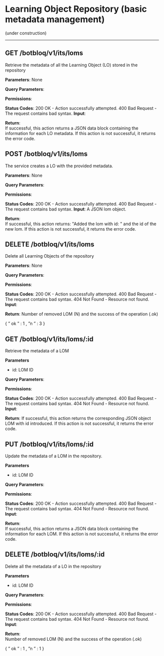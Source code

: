 Learning Object Repository (basic metadata management)
===================


(under construction)

----------

**GET /botbloq/v1/its/loms**
-------------

Retrieve the metadata of all the Learning Object (LO) stored in the repository 

**Parameters**: None

**Query Parameters**:

**Permissions**:

**Status Codes**:
200 OK - Action successfully attempted.
400 Bad Request - The request contains bad syntax.
**Input**:

**Return**:  
If successful, this action returns a JSON data block containing the information for each LO metadata.
If this action is not successful, it returns the error code. 



**POST /botbloq/v1/its/loms**
-------------

The service creates a LO with  the provided metadata.

**Parameters**: None

**Query Parameters**:

**Permissions**:

**Status Codes**:
200 OK - Action successfully attempted.
400 Bad Request - The request contains bad syntax.
**Input**: 
A JSON lom object.

**Return**:  
If successful, this action returns: "Added the lom with id: " and the id of the new lom.
If this action is not successful, it returns the error code. 

**DELETE /botbloq/v1/its/loms**
-------------

Delete all Learning Objects of the repository

**Parameters**: None

**Query Parameters**:

**Permissions**:

**Status Codes**:
200 OK - Action successfully attempted.
400 Bad Request - The request contains bad syntax.
404 Not Found - Resource not found.
**Input**: 

**Return**:  Number of removed LOM (N) and the success of the operation (.ok)

{
” ok ” : 1 ,
”n ” : 3
}


**GET /botbloq/v1/its/loms/:id**
------------

Retrieve the metadata of a LOM

**Parameters**

- id: LOM ID

**Query Parameters**:

**Permissions**:

**Status Codes**:
200 OK - Action successfully attempted.
400 Bad Request - The request contains bad syntax.
404 Not Found - Resource not found.
**Input**: 

**Return**: 
If successful, this action returns the corresponding JSON object LOM with id introduced.
If this action is not successful, it returns the error code. 

**PUT /botbloq/v1/its/loms/:id**
-------------

Update the metadata of a LOM in  the repository.

**Parameters**

- id: LOM ID

**Query Parameters**:

**Permissions**:

**Status Codes**:
200 OK - Action successfully attempted.
400 Bad Request - The request contains bad syntax.
404 Not Found - Resource not found.
**Input**: 

**Return**:  
If successful, this action returns a JSON data block containing the information for each LOM.
If this action is not successful, it returns the error code. 

**DELETE /botbloq/v1/its/loms/:id**
-------------

Delete all the metadata of a LO in the repository

**Parameters**

- id: LOM ID


**Query Parameters**:

**Permissions**:

**Status Codes**:
200 OK - Action successfully attempted.
400 Bad Request - The request contains bad syntax.
404 Not Found - Resource not found.
**Input**: 

**Return**:  
Number of removed LOM (N) and the success of the operation (.ok)

{
” ok ” : 1 ,
”n ” : 1
}
